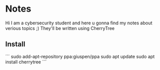 # Notes
Hi I am a cybersecurity student and here u gonna find my notes about verious topics ;) They'll be written using CherryTree
## Install
´´´
sudo add-apt-repository ppa:giuspen/ppa
sudo apt update
sudo apt install cherrytree
´´´
